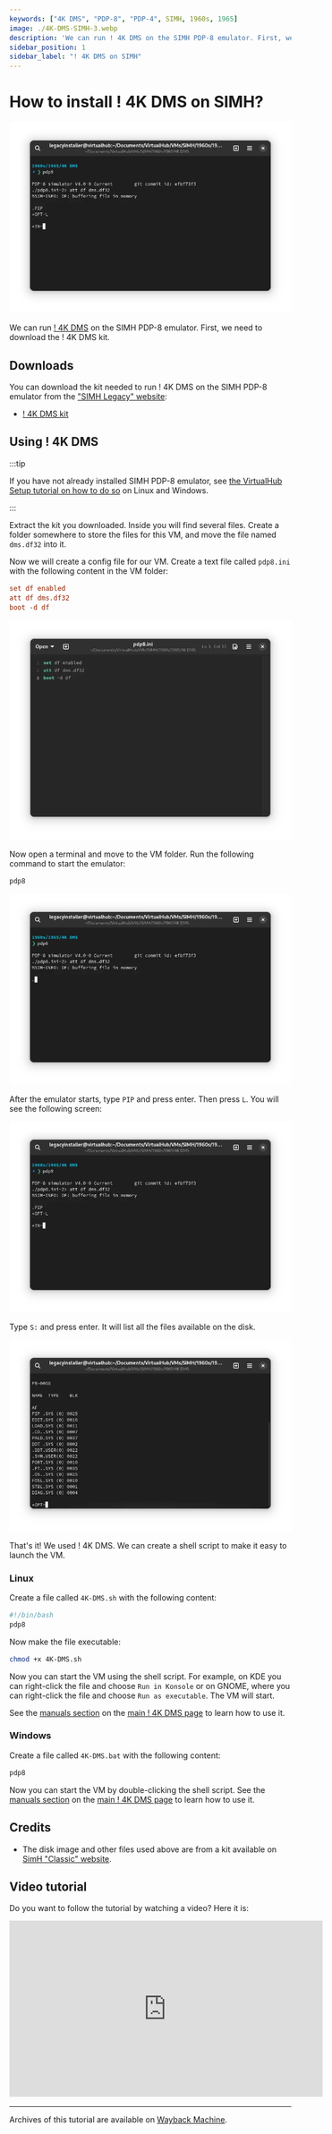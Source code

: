 ```yaml
---
keywords: ["4K DMS", "PDP-8", "PDP-4", SIMH, 1960s, 1965]
image: ./4K-DMS-SIMH-3.webp
description: 'We can run ! 4K DMS on the SIMH PDP-8 emulator. First, we need to download the ! 4K DMS kit. You can download the kit needed to run ! 4K DMS on the SIMH PDP-8 emulator from the "SIMH Legacy" website:'
sidebar_position: 1
sidebar_label: "! 4K DMS on SIMH"
---
```


# How to install ! 4K DMS on SIMH?

![SIMH PDP-8 emulator with ! 4K DMS](./4K-DMS-SIMH-3.webp)

We can run [! 4K DMS](/1960s/1965/4kdms) on the SIMH PDP-8 emulator. First, we need to download the ! 4K DMS kit.

## Downloads

You can download the kit needed to run ! 4K DMS on the SIMH PDP-8 emulator from the ["SIMH Legacy" website](http://simh.trailing-edge.com/):

- [! 4K DMS kit](http://simh.trailing-edge.com/kits/dms8.zip)

## Using ! 4K DMS

:::tip

If you have not already installed SIMH PDP-8 emulator, see [the VirtualHub Setup tutorial on how to do so](https://setup.virtualhub.eu.org/simh-pdp8/) on Linux and Windows.

:::

Extract the kit you downloaded. Inside you will find several files. Create a folder somewhere to store the files for this VM, and move the file named `dms.df32` into it.

Now we will create a config file for our VM. Create a text file called `pdp8.ini` with the following content in the VM folder:

```ini
set df enabled
att df dms.df32
boot -d df
```

![pdp8.ini](./4K-DMS-SIMH-1.webp)

Now open a terminal and move to the VM folder. Run the following command to start the emulator:

```bash
pdp8
```

![pdp8](./4K-DMS-SIMH-2.webp)

After the emulator starts, type `PIP` and press enter. Then press `L`. You will see the following screen:

![.PIP -> *OPT-L](./4K-DMS-SIMH-3.webp)

Type `S:` and press enter. It will list all the files available on the disk.

![List of files in ! 4K DMS](./4K-DMS-SIMH-4.webp)

That's it! We used ! 4K DMS. We can create a shell script to make it easy to launch the VM.

### Linux

Create a file called `4K-DMS.sh` with the following content:

```bash
#!/bin/bash
pdp8
```

Now make the file executable:

```bash
chmod +x 4K-DMS.sh
```

Now you can start the VM using the shell script. For example, on KDE you can right-click the file and choose `Run in Konsole` or on GNOME, where you can right-click the file and choose `Run as executable`. The VM will start.

See the [manuals section](/1960s/1965/4kdms/#manuals) on the [main ! 4K DMS page](/1960s/1965/4kdms/) to learn how to use it.

### Windows

Create a file called `4K-DMS.bat` with the following content:

```bash
pdp8
```

Now you can start the VM by double-clicking the shell script. See the [manuals section](/1960s/1965/4kdms/#manuals) on the [main ! 4K DMS page](/1960s/1965/4kdms/) to learn how to use it.

## Credits

- The disk image and other files used above are from a kit available on [SimH "Classic" website](http://simh.trailing-edge.com/).

## Video tutorial

Do you want to follow the tutorial by watching a video? Here it is:

<iframe width="560" height="315" src="https://www.youtube-nocookie.com/embed/j-EA1iLc02Y?si=TYw9Wmd05zw2EDer" title="YouTube video player" frameborder="0" allow="accelerometer; autoplay; clipboard-write; encrypted-media; gyroscope; picture-in-picture; web-share" allowfullscreen></iframe>

<hr/>

Archives of this tutorial are available on [Wayback Machine](https://web.archive.org/web/*/https://virtualhub.eu.org/1960s/1965/4kdms/simh/).
